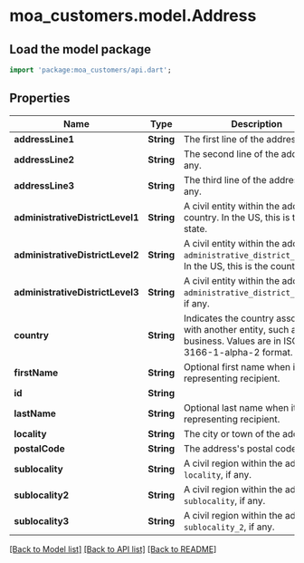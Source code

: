 # moa_customers.model.Address

## Load the model package
```dart
import 'package:moa_customers/api.dart';
```

## Properties
Name | Type | Description | Notes
------------ | ------------- | ------------- | -------------
**addressLine1** | **String** | The first line of the address. | [optional] 
**addressLine2** | **String** | The second line of the address, if any. | [optional] 
**addressLine3** | **String** | The third line of the address, if any. | [optional] 
**administrativeDistrictLevel1** | **String** | A civil entity within the address's country. In the US, this is the state. | [optional] 
**administrativeDistrictLevel2** | **String** | A civil entity within the address's `administrative_district_level_1`. In the US, this is the county. | [optional] 
**administrativeDistrictLevel3** | **String** | A civil entity within the address's `administrative_district_level_2`, if any. | [optional] 
**country** | **String** | Indicates the country associated with another entity, such as a business. Values are in ISO 3166-1-alpha-2 format. | [optional] 
**firstName** | **String** | Optional first name when it's representing recipient. | [optional] 
**id** | **String** |  | [optional] 
**lastName** | **String** | Optional last name when it's representing recipient. | [optional] 
**locality** | **String** | The city or town of the address. | [optional] 
**postalCode** | **String** | The address's postal code. | [optional] 
**sublocality** | **String** | A civil region within the address's `locality`, if any. | [optional] 
**sublocality2** | **String** | A civil region within the address's `sublocality`, if any. | [optional] 
**sublocality3** | **String** | A civil region within the address's `sublocality_2`, if any. | [optional] 

[[Back to Model list]](../README.md#documentation-for-models) [[Back to API list]](../README.md#documentation-for-api-endpoints) [[Back to README]](../README.md)


